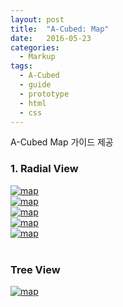```yaml
---
layout: post
title:  "A-Cubed: Map"
date:   2016-05-23
categories:
  - Markup
tags:
  - A-Cubed
  - guide
  - prototype
  - html
  - css
---
```


A-Cubed Map 가이드 제공

### 1. Radial View

<a href="{{ site.url }}/images/works/20160523/image-1.png"><img src="{{ site.url }}/images/works/20160523/image-1.png" alt="map"></a>
<br>
<a href="{{ site.url }}/images/works/20160523/image-2.png"><img src="{{ site.url }}/images/works/20160523/image-2.png" alt="map"></a>
<br>
<a href="{{ site.url }}/images/works/20160523/image-3.png"><img src="{{ site.url }}/images/works/20160523/image-3.png" alt="map"></a>
<br>
<a href="{{ site.url }}/images/works/20160523/image-4.png"><img src="{{ site.url }}/images/works/20160523/image-4.png" alt="map"></a>
<br>
<a href="{{ site.url }}/images/works/20160523/image-5.png"><img src="{{ site.url }}/images/works/20160523/image-5.png" alt="map"></a>
<br>
<br>

### Tree View

<a href="{{ site.url }}/images/works/20160523/image-6.png"><img src="{{ site.url }}/images/works/20160523/image-6.png" alt="map"></a>